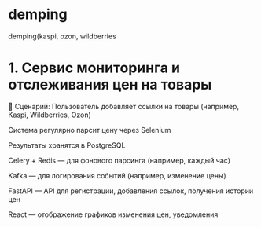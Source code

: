 # demping
demping(kaspi, ozon, wildberries


# 1. Сервис мониторинга и отслеживания цен на товары
📌 Сценарий:
Пользователь добавляет ссылки на товары (например, Kaspi, Wildberries, Ozon)

Система регулярно парсит цену через Selenium

Результаты хранятся в PostgreSQL

Celery + Redis — для фонового парсинга (например, каждый час)

Kafka — для логирования событий (например, изменение цены)

FastAPI — API для регистрации, добавления ссылок, получения истории цен

React — отображение графиков изменения цен, уведомления